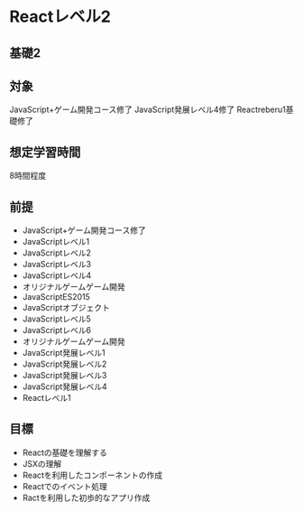 # Reactレベル2
## 基礎2

## 対象
JavaScript+ゲーム開発コース修了
JavaScript発展レベル4修了
Reactreberu1基礎修了

## 想定学習時間
8時間程度

## 前提
* JavaScript+ゲーム開発コース修了
* JavaScriptレベル1
* JavaScriptレベル2
* JavaScriptレベル3
* JavaScriptレベル4
* オリジナルゲームゲーム開発
* JavaScriptES2015
* JavaScriptオブジェクト
* JavaScriptレベル5
* JavaScriptレベル6
* オリジナルゲームゲーム開発
* JavaScript発展レベル1
* JavaScript発展レベル2
* JavaScript発展レベル3
* JavaScript発展レベル4
* Reactレベル1

## 目標
* Reactの基礎を理解する
* JSXの理解
* Reactを利用したコンポーネントの作成
* Reactでのイベント処理
* Ractを利用した初歩的なアプリ作成
